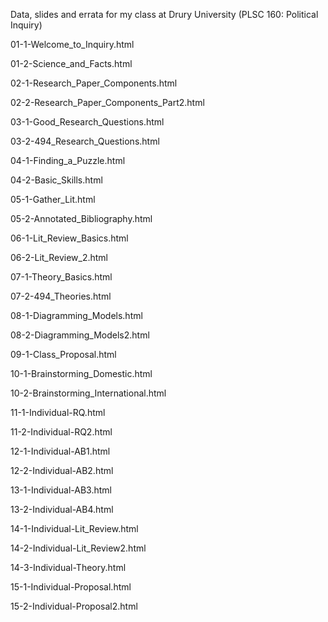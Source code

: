 Data, slides and errata for my class at Drury University (PLSC 160: Political Inquiry)

01-1-Welcome_to_Inquiry.html

01-2-Science_and_Facts.html

02-1-Research_Paper_Components.html

02-2-Research_Paper_Components_Part2.html

03-1-Good_Research_Questions.html

03-2-494_Research_Questions.html

04-1-Finding_a_Puzzle.html

04-2-Basic_Skills.html

05-1-Gather_Lit.html

05-2-Annotated_Bibliography.html

06-1-Lit_Review_Basics.html

06-2-Lit_Review_2.html

07-1-Theory_Basics.html

07-2-494_Theories.html

08-1-Diagramming_Models.html

08-2-Diagramming_Models2.html

09-1-Class_Proposal.html

10-1-Brainstorming_Domestic.html

10-2-Brainstorming_International.html

11-1-Individual-RQ.html

11-2-Individual-RQ2.html

12-1-Individual-AB1.html

12-2-Individual-AB2.html

13-1-Individual-AB3.html

13-2-Individual-AB4.html

14-1-Individual-Lit_Review.html

14-2-Individual-Lit_Review2.html

14-3-Individual-Theory.html

15-1-Individual-Proposal.html

15-2-Individual-Proposal2.html